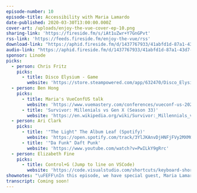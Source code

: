 ```yaml
---
episode-number: 10
episode-title: Accessibility with Maria Lamardo
date-published: 2020-03-30T13:00:00.000Z
cover-art: /uploads/enjoy-the-vue-cover-ep-10.png
sharing-link: 'https://fireside.fm/s/iAt1uZwr+Y7GnGPvt'
rss-link: 'https://feeds.fireside.fm/enjoy-the-vue/rss'
download-link: "https://aphid.fireside.fm/d/1437767933/41abfd1d-87a1-43d7-94d9-7fda3a5120e1/b5d3d549-40a3-4761-bdc0-2bd28803ef56.mp3\t"
audio-link: "https://aphid.fireside.fm/d/1437767933/41abfd1d-87a1-43d7-94d9-7fda3a5120e1/b5d3d549-40a3-4761-bdc0-2bd28803ef56.mp3\t"
sponsor: Linode
picks:
  - person: Chris Fritz
    picks:
      - title: Disco Elysium - Game
        website: 'https://store.steampowered.com/app/632470/Disco_Elysium/'
  - person: Ben Hong
    picks:
      - title: Maria's VueConfUS talk
        website: 'https://www.vuemastery.com/conferences/vueconf-us-2020'
      - title: 'Survivor: Millenials vs Gen X (Season 33)'
        website: 'https://en.wikipedia.org/wiki/Survivor:_Millennials_vs._Gen_X'
  - person: Ari Clark
    picks:
      - title: '"The Light" The Album Leaf (Spotify)'
        website: 'https://open.spotify.com/track/3YlJKAnvDjHNFjFVy2MXMG'
      - title: '"Da Funk" Daft Punk'
        website: 'https://www.youtube.com/watch?v=PwILkY9gRrc'
  - person: Elizabeth Fine
    picks:
      - title: Control+G (Jump to line on VSCode)
        website: 'https://code.visualstudio.com/shortcuts/keyboard-shortcuts-macos.pdf'
shownotes: "\uFEFF\nIn this episode, we have special guest, Maria Lamardo, who is the Front End Engineer at Pendo. She recently spoke at VueConf with Ben Hong and they were dressed in pink dinosaur outfits and Maria skated! Maria goes in depth about accessibility focus tools, and how she got into the Vue community, which is a passion of hers. Other topics brought up are color with accessibility, CUID, Vimium, and Focus Indicator.\n\uFEFF\nAbout our guest: Maria Lamardo\n    Twitter @MariaLamardo\n    [Github](https://github.com/mlama007)\n    [LinkedIn](https://www.linkedin.com/in/marialamardo/)\n    [Vue School Web Accessibility Course](https://vueschool.io/courses/web-accessibility-fundamentals)\n\uFEFF\n[00:03:38] Maria explains the resources that people should know about, tools, and techniques in the accessibility space. \n\uFEFF\n[00:08:55] Color issues are touched on with accessibility tools and how to deal with it. An app called, “Color Oracle,” is brought up to help for the color impaired. \n\uFEFF\n[00:12:44] Chris mentions a utility that is very useful called, CUID, which generates unique ideas.\n\uFEFF\n[00:16:12] A trick is explained that is very useful if you don’t want attributes to be passed and a Chrome extension called Vimium is mentioned.\n\uFEFF\n[00:23:00] Maria saw a really great talk at an Accessibility Conference by CB Averitt that you should check out.\n\uFEFF\n[00:28:21] Chrome has an extension called, Focus Indicator, that Maria says, “It’s really cute.” Hear what it does. \n\uFEFF\n[00:29:57] The topic of accessibility “faux pas” of touch devices is discussed. \n\uFEFF\n[00:36:35] If you’re having to retrofit an app with accessibility find out where you can start and where are places you can go to get easy wins. \n\uFEFF\n[00:41:13] Accessible design from the beginning was touched on earlier, but now the discussion is on the bigger picture with layouts. \n\uFEFF\n[00:44:37] Screen readers and compatibility is touched on as well as WCAG resources which have really good coding examples.\n\uFEFF\n[00:47:33] If you want to see a cool YouTube series go check out Rob Dodson’s “A11ycasts!” \n\uFEFF\nOther resources:\n- [CSS Test Cases](https://dive4cb.github.io/index.html)\n[Pendo](https://www.pendo.io/)\n[Color Oracle](https://colororacle.org/)\n[Vimium](https://chrome.google.com/webstore/detail/vimium/dbepggeogbaibhgnhhndojpepiihcmeb?hl=en)\n[Cuid](https://github.com/ericelliott/cuid)\n[Focus Indicator](https://chrome.google.com/webstore/detail/focus-indicator/heeoeadndnhebmfebjccbhmccmaoedlf?hl=en-US)\n[CB Averitt](https://www.deque.com/blog/author/cb/)\n[Vue Enterprise Boilerplate base-link component](https://github.com/chrisvfritz/vue-enterprise-boilerplate/blob/master/src/components/_base-link.vue)\n[GitHub Ally Organization]()\n[Rob Dodson-A11ycasts on YouTube](https://www.youtube.com/playlist?list=PLNYkxOF6rcICWx0C9LVWWVqvHlYJyqw7g)\n[Vue School-Web Accessibility with Maria](https://vueschool.io/courses/web-accessibility-fundamentals)\n[“The Light” by The Album Leaf](https://open.spotify.com/album/1nNiEgpGPe2Sxy9fCxlIYW?highlight=spotify:track:3YlJKAnvDjHNFjFVy2MXMG)\n[“Da Funk” by Daft Punk](https://open.spotify.com/album/5uRdvUR7xCnHmUW8n64n9y?highlight=spotify:track:0MyY4WcN7DIfbSmp5yej5z)\n[Disco Elysium](https://store.steampowered.com/app/632470/Disco_Elysium/)\n[VS Code shortcut](https://code.visualstudio.com/docs/getstarted/tips-and-tricks)\n[Web Accessibility Talk at VueConf with Maria](https://www.youtube.com/watch?v=mHubDB6DIfE)\n[“Survivor”-Season 33](https://www.cbs.com/shows/survivor/episodes/33/)\n"
transcript: Coming soon!
---
```


